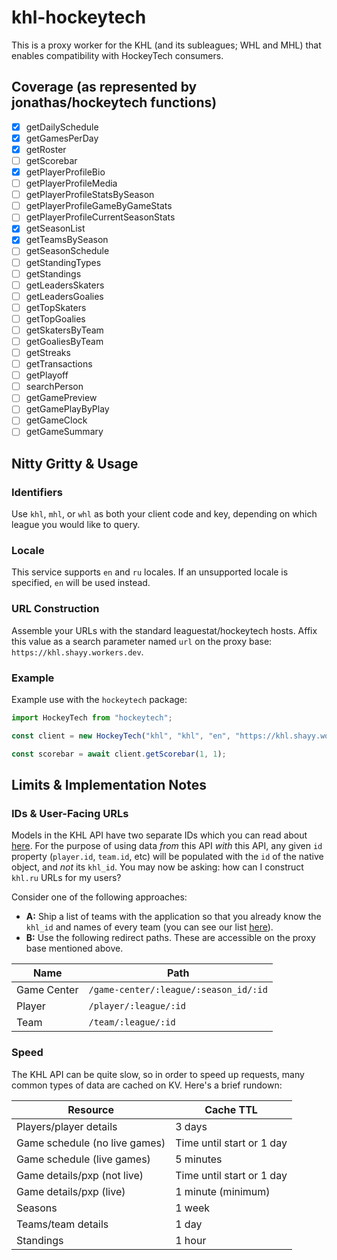 # khl-hockeytech

This is a proxy worker for the KHL (and its subleagues; WHL and MHL) that enables compatibility with HockeyTech consumers.

## Coverage (as represented by jonathas/hockeytech functions)

- [x] getDailySchedule
- [x] getGamesPerDay
- [x] getRoster
- [ ] getScorebar
- [x] getPlayerProfileBio
- [ ] getPlayerProfileMedia
- [ ] getPlayerProfileStatsBySeason
- [ ] getPlayerProfileGameByGameStats
- [ ] getPlayerProfileCurrentSeasonStats
- [x] getSeasonList
- [x] getTeamsBySeason
- [ ] getSeasonSchedule
- [ ] getStandingTypes
- [ ] getStandings
- [ ] getLeadersSkaters
- [ ] getLeadersGoalies
- [ ] getTopSkaters
- [ ] getTopGoalies
- [ ] getSkatersByTeam
- [ ] getGoaliesByTeam
- [ ] getStreaks
- [ ] getTransactions
- [ ] getPlayoff
- [ ] searchPerson
- [ ] getGamePreview
- [ ] getGamePlayByPlay
- [ ] getGameClock
- [ ] getGameSummary

## Nitty Gritty & Usage

### Identifiers

Use `khl`, `mhl`, or `whl` as both your client code and key, depending on which league you would like to query.

### Locale

This service supports `en` and `ru` locales. If an unsupported locale is specified, `en` will be used instead.

### URL Construction

Assemble your URLs with the standard leaguestat/hockeytech hosts. Affix this value as a search parameter named `url` on the proxy base: `https://khl.shayy.workers.dev`.

### Example

Example use with the `hockeytech` package:

```ts
import HockeyTech from "hockeytech";

const client = new HockeyTech("khl", "khl", "en", "https://khl.shayy.workers.dev?url=");

const scorebar = await client.getScorebar(1, 1);
```

## Limits & Implementation Notes

### IDs & User-Facing URLs

Models in the KHL API have two separate IDs which you can read about [here](https://github.com/shayypy/khl-api/blob/main/mobile-api.md#ids). For the purpose of using data *from* this API *with* this API, any given `id` property (`player.id`, `team.id`, etc) will be populated with the `id` of the native object, and *not* its `khl_id`. You may now be asking: how can I construct `khl.ru` URLs for my users?

Consider one of the following approaches:

- **A:** Ship a list of teams with the application so that you already know the `khl_id` and names of every team (you can see our list [here](/src/teams.ts)).
- **B:** Use the following redirect paths. These are accessible on the proxy base mentioned above.

| Name        | Path                                  |
|-------------|---------------------------------------|
| Game Center | `/game-center/:league/:season_id/:id` |
| Player      | `/player/:league/:id`                 |
| Team        | `/team/:league/:id`                   |

### Speed

The KHL API can be quite slow, so in order to speed up requests, many common types of data are cached on KV. Here's a brief rundown:

| Resource                      | Cache TTL                 |
|-------------------------------|---------------------------|
| Players/player details        | 3 days                    |
| Game schedule (no live games) | Time until start or 1 day |
| Game schedule (live games)    | 5 minutes                 |
| Game details/pxp (not live)   | Time until start or 1 day |
| Game details/pxp (live)       | 1 minute (minimum)        |
| Seasons                       | 1 week                    |
| Teams/team details            | 1 day                     |
| Standings                     | 1 hour                    |
